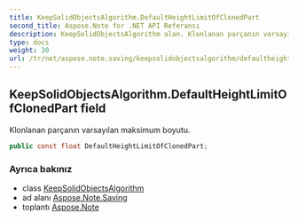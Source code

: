 ```yaml
---
title: KeepSolidObjectsAlgorithm.DefaultHeightLimitOfClonedPart
second_title: Aspose.Note for .NET API Referansı
description: KeepSolidObjectsAlgorithm alan. Klonlanan parçanın varsayılan maksimum boyutu.
type: docs
weight: 30
url: /tr/net/aspose.note.saving/keepsolidobjectsalgorithm/defaultheightlimitofclonedpart/
---
```

## KeepSolidObjectsAlgorithm.DefaultHeightLimitOfClonedPart field

Klonlanan parçanın varsayılan maksimum boyutu.

```csharp
public const float DefaultHeightLimitOfClonedPart;
```

### Ayrıca bakınız

* class [KeepSolidObjectsAlgorithm](../)
* ad alanı [Aspose.Note.Saving](../../keepsolidobjectsalgorithm/)
* toplantı [Aspose.Note](../../../)


